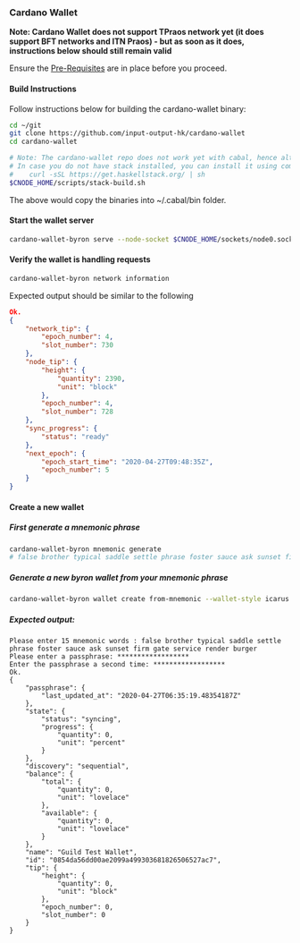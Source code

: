 ### Cardano Wallet

**Note: Cardano Wallet does not support TPraos network yet (it does support BFT networks and ITN Praos) - but as soon as it does, instructions below should still remain valid**

Ensure the [Pre-Requisites](../Common.md#dependencies-and-folder-structure-setup) are in place before you proceed.

#### Build Instructions

Follow instructions below for building the cardano-wallet binary:

``` bash
cd ~/git
git clone https://github.com/input-output-hk/cardano-wallet
cd cardano-wallet

# Note: The cardano-wallet repo does not work yet with cabal, hence alternate for now is using stack to build
# In case you do not have stack installed, you can install it using command below:
#    curl -sSL https://get.haskellstack.org/ | sh
$CNODE_HOME/scripts/stack-build.sh

```
The above would copy the binaries into ~/.cabal/bin folder.

#### Start the wallet server
```bash
cardano-wallet-byron serve --node-socket $CNODE_HOME/sockets/node0.socket --testnet $CNODE_HOME/files/genesis.json --database $CNODE_HOME/priv/wallet
```

#### Verify the wallet is handling requests
```bash
cardano-wallet-byron network information
```
Expected output should be similar to the following
```json
Ok.
{
    "network_tip": {
        "epoch_number": 4,
        "slot_number": 730
    },
    "node_tip": {
        "height": {
            "quantity": 2390,
            "unit": "block"
        },
        "epoch_number": 4,
        "slot_number": 728
    },
    "sync_progress": {
        "status": "ready"
    },
    "next_epoch": {
        "epoch_start_time": "2020-04-27T09:48:35Z",
        "epoch_number": 5
    }
}
```
#### Create a new wallet
##### First generate a mnemonic phrase
```bash
cardano-wallet-byron mnemonic generate
# false brother typical saddle settle phrase foster sauce ask sunset firm gate service render burger
```
##### Generate a new byron wallet from your mnemonic phrase
```bash
cardano-wallet-byron wallet create from-mnemonic --wallet-style icarus "Guild Test Wallet"
```
##### Expected output:
```text
Please enter 15 mnemonic words : false brother typical saddle settle phrase foster sauce ask sunset firm gate service render burger
Please enter a passphrase: ******************
Enter the passphrase a second time: ******************
Ok.
{
    "passphrase": {
        "last_updated_at": "2020-04-27T06:35:19.48354187Z"
    },
    "state": {
        "status": "syncing",
        "progress": {
            "quantity": 0,
            "unit": "percent"
        }
    },
    "discovery": "sequential",
    "balance": {
        "total": {
            "quantity": 0,
            "unit": "lovelace"
        },
        "available": {
            "quantity": 0,
            "unit": "lovelace"
        }
    },
    "name": "Guild Test Wallet",
    "id": "0854da56dd00ae2099a499303681826506527ac7",
    "tip": {
        "height": {
            "quantity": 0,
            "unit": "block"
        },
        "epoch_number": 0,
        "slot_number": 0
    }
}
```
